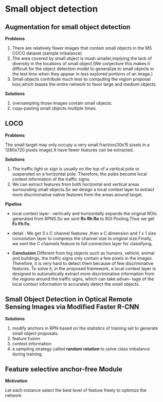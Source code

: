 # Small object detection

## Augmentation for small object detection

**Problems**

1. There are relatively fewer images that contain small objects in the MS COCO dataset.(sample imbalance)
2. The area covered by small object is mush smaller,implying the lack of diversity in the locations of small object.(We conjecture this makes it difficult for the object detection model to generalize to small objects in the test time when they appear in less explored portions of an image.)
3. Small objects contribute much less to computing the region proposal loss,which biases the entire network to favor large and medium objects.

**Solutions**

1. oversampling those images contain small objects.
2. copy-pasting small objects multiple times.

## LOCO

**Problems**

 The small target may only occupy a very small fraction(30x15 pixels in a 1280x720 pixels image).It have fewer features can be extracted.

**Solutions**

1. The traffic light or sign is usually on the top of a vertical pole or suspended on a horizontal pole. Therefore, the poles become local context information of the traffic signs. 
2. We can extract features from both horizontal and vertical areas surrounding small objects.So we design a local context layer to extract more discriminative native features from the areas around target.

**Pipeline**

- local context layer : vertically and horizontally expands the original ROIs generated from RPNS.So we sent **Rv Rh Ro** to ROI Pooling.Thus we get **Fv Fh Fo**.
- detail : We get 3 x C channel features ,then a C dimension and 1 x 1 size convolution layer to compress the channel size to original size.Finally, we sent the C channels feature to full connection layer for classifying.

- **Conclusion**
  Different from big objects such as humans, vehicle, animal and buildings, the traffic signs only contain a few pixels in the images. Therefore, it is very hard to detect them because of few discriminative features. To solve it, in the proposed framework, a local context layer is designed to automatically extract more discriminative information from the regions around the traffic signs, which can take advan- tage of the local context information to accurately detect the small objects. 

## Small Object Detection in Optical Remote Sensing Images via Modified Faster R-CNN
**Solutions**

1. modify anchors in RPN based on the statistics of training set to generate small object proposals.
2. feature fusion
3. context information
4. a sampling strategy called **random rotation** to solve class imbalance during training.

## Feature selective anchor-free Module

**Motivation**

Let each instance select the best level of feature freely to optimize the network